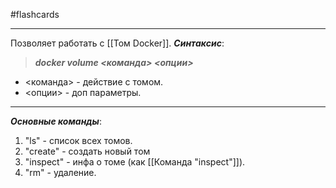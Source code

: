 #flashcards
***
Позволяет работать с [[Том Docker]].
***Синтаксис***:
>***docker volume <команда> <опции>***
- <команда> - действие с томом.
- <опции> - доп параметры.
***
***Основные команды***:
1. "ls" - список всех томов.
2.  "create" - создать новый том
3. "inspect" - инфа о томе (как [[Команда "inspect"]]).
4. "rm" - удаление.
<!--SR:!2025-10-09,3,250-->